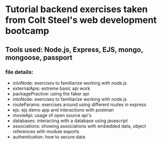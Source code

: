 # Tutorial backend exercises taken from Colt Steel's web development bootcamp
## Tools used: Node.js, Express, EJS, mongo, mongoose, passport

### file details:
- intoNode: exercises to familiarize working with node.js
- externalApis: extreme basic api work
- packagePractive: using the faker api
- intoNode: exercises to familiarize working with node.js
- routeParams: exercises around using different routes in express
- ejs: ejs demo app and interactions with postman
- movieApi: usage of open source api's
- databases: interacting with a database using javascript
- associations: showing associations with embedded data, object references with module exports
- authentication: how to secure data
